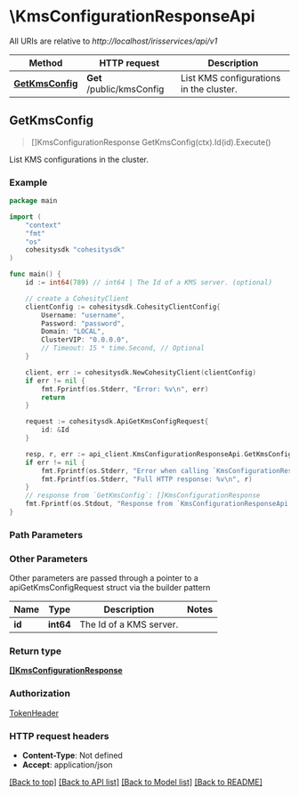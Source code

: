 # \KmsConfigurationResponseApi

All URIs are relative to *http://localhost/irisservices/api/v1*

Method | HTTP request | Description
------------- | ------------- | -------------
[**GetKmsConfig**](KmsConfigurationResponseApi.md#GetKmsConfig) | **Get** /public/kmsConfig | List KMS configurations in the cluster.



## GetKmsConfig

> []KmsConfigurationResponse GetKmsConfig(ctx).Id(id).Execute()

List KMS configurations in the cluster.

### Example

```go
package main

import (
    "context"
    "fmt"
    "os"
    cohesitysdk "cohesitysdk"
)

func main() {
    id := int64(789) // int64 | The Id of a KMS server. (optional)

    // create a CohesityClient
    clientConfig := cohesitysdk.CohesityClientConfig{
        Username: "username",
        Password: "password",
        Domain: "LOCAL",
        ClusterVIP: "0.0.0.0",
        // Timeout: 15 * time.Second, // Optional 
    }

    client, err := cohesitysdk.NewCohesityClient(clientConfig)
    if err != nil {
        fmt.Fprintf(os.Stderr, "Error: %v\n", err)
        return
    }

    request := cohesitysdk.ApiGetKmsConfigRequest{
        id: &Id
    }

    resp, r, err := api_client.KmsConfigurationResponseApi.GetKmsConfig(request)
    if err != nil {
        fmt.Fprintf(os.Stderr, "Error when calling `KmsConfigurationResponseApi.GetKmsConfig``: %v\n", err)
        fmt.Fprintf(os.Stderr, "Full HTTP response: %v\n", r)
    }
    // response from `GetKmsConfig`: []KmsConfigurationResponse
    fmt.Fprintf(os.Stdout, "Response from `KmsConfigurationResponseApi.GetKmsConfig`: %v\n", resp)
}
```

### Path Parameters



### Other Parameters

Other parameters are passed through a pointer to a apiGetKmsConfigRequest struct via the builder pattern


Name | Type | Description  | Notes
------------- | ------------- | ------------- | -------------
 **id** | **int64** | The Id of a KMS server. | 

### Return type

[**[]KmsConfigurationResponse**](KmsConfigurationResponse.md)

### Authorization

[TokenHeader](../README.md#TokenHeader)

### HTTP request headers

- **Content-Type**: Not defined
- **Accept**: application/json

[[Back to top]](#) [[Back to API list]](../README.md#documentation-for-api-endpoints)
[[Back to Model list]](../README.md#documentation-for-models)
[[Back to README]](../README.md)

